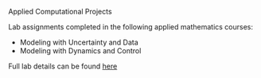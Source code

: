 Applied Computational Projects

Lab assignments completed in the following applied mathematics courses:

- Modeling with Uncertainty and Data
- Modeling with Dynamics and Control

Full lab details can be found [here](http://acme.byu.edu/2019-2020-materials/)